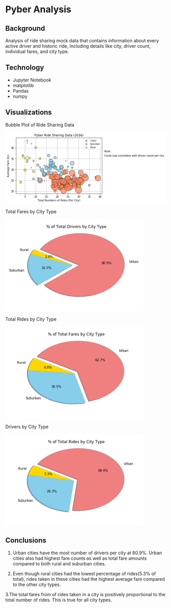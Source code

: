# Pyber Analysis

## Background 

Analysis of ride sharing mock data that contains information about every active driver and historic ride, including details like city, driver count, individual fares, and city type.

## Technology 

* Jupyter Notebook 
* matplotlib
* Pandas 
* numpy 

## Visualizations 

Bubble Plot of Ride Sharing Data

![Bubble Plot of Ride Sharing Data](https://github.com/mddesta/Pyber/blob/master/Output/Ride%20Sharing%20Data.png)

Total Fares by City Type

![Total Fares by City Type](https://github.com/mddesta/Pyber/blob/master/Output/Total%20Drivers.png)

Total Rides by City Type

![Total Rides by City Type](https://github.com/mddesta/Pyber/blob/master/Output/Total%20Fares.png)

Drivers by City Type

![Drivers by City Type](https://github.com/mddesta/Pyber/blob/master/Output/Total%20Rides.png)

## Conclusions

1. Urban cities have the most number of drivers per city at 80.9%. Urban cities also had highest fare counts as well as total fare amounts compared to both rural and suburban cities.  

2. Even though rural cities had the lowest percentage of rides(5.3% of total), rides taken in these cities had the highest average fare compared to the other city types.  

3.The total fares from of rides taken in a city is positively proportional to the total number of rides. This is true for all city types. 
